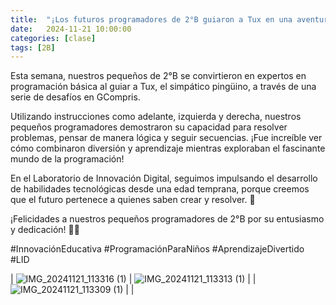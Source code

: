```yaml
---
title:  "¡Los futuros programadores de 2°B guiaron a Tux en una aventura digital! 🐧🚀"
date:   2024-11-21 10:00:00
categories: [clase]
tags: [2B]
---
```

Esta semana, nuestros pequeños de 2°B se convirtieron en expertos en programación básica al guiar a Tux, el simpático pingüino, a través de una serie de desafíos en GCompris.

Utilizando instrucciones como adelante, izquierda y derecha, nuestros pequeños programadores demostraron su capacidad para resolver problemas, pensar de manera lógica y seguir secuencias. ¡Fue increíble ver cómo combinaron diversión y aprendizaje mientras exploraban el fascinante mundo de la programación!

En el Laboratorio de Innovación Digital, seguimos impulsando el desarrollo de habilidades tecnológicas desde una edad temprana, porque creemos que el futuro pertenece a quienes saben crear y resolver. 🚀

¡Felicidades a nuestros pequeños programadores de 2°B por su entusiasmo y dedicación! 👏🌟

#InnovaciónEducativa #ProgramaciónParaNiños #AprendizajeDivertido #LID

| ![IMG_20241121_113316 (1)](https://github.com/user-attachments/assets/81662373-a2d2-488d-b1c9-29ec8c0d6e75) | ![IMG_20241121_113313 (1)](https://github.com/user-attachments/assets/7232333b-8ea3-4d2e-a160-6420e1a6df78) |
| ![IMG_20241121_113309 (1)](https://github.com/user-attachments/assets/78754663-da2c-4956-9003-db200125e30b) |  |

[lid]: https://ipc-lid.github.io/ 
